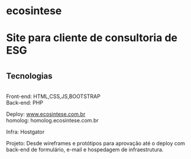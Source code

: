 # ecosintese
<h1>Site para cliente de consultoria de ESG<h1>
<h2>Tecnologias</h2><br>
Front-end: HTML,CSS,JS,BOOTSTRAP
<br>Back-end: PHP

Deploy: www.ecosintese.com.br<br>
homolog: homolog.ecosintese.com.br

Infra: Hostgator

Projeto: Desde wireframes e protótipos para aprovação até o deploy com back-end de formulário, e-mail e hospedagem de infraestrutura.



 
